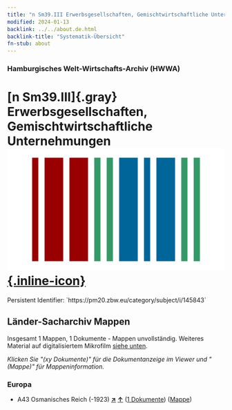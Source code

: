 ```yaml
---
title: "n Sm39.III Erwerbsgesellschaften, Gemischtwirtschaftliche Unternehmungen"
modified: 2024-01-13
backlink: ../../about.de.html
backlink-title: "Systematik-Übersicht"
fn-stub: about
---
```


### Hamburgisches Welt-Wirtschafts-Archiv (HWWA)

# [n Sm39.III]{.gray}&#8201; Erwerbsgesellschaften, Gemischtwirtschaftliche Unternehmungen &#160; [![Wikidata](/images/Wikidata-logo.svg "Wikidata"){.inline-icon}](http://www.wikidata.org/entity/Q104710364)

<div class="hint">Persistent Identifier: `https://pm20.zbw.eu/category/subject/i/145843`</div>







## Länder-Sacharchiv Mappen






Insgesamt 1 Mappen, 1 Dokumente - Mappen unvollständig. Weiteres Material auf digitalisiertem Mikrofilm [siehe unten](#filmsections).

_Klicken Sie "(xy Dokumente)" für die Dokumentanzeige im Viewer und "(Mappe)" für Mappeninformation._




### Europa

- A43 Osmanisches Reich (-1923) [**&nearr;**](../../../geo/i/141034/about.de.html "Osmanisches Reich (-1923) (alle Mappen)") [**&uarr;**](../../../geo/about.de.html#A43 "Ländersystematik") (<a href="https://pm20.zbw.eu/iiifview/folder/sh/141034,145843" title="über: Osmanisches Reich (-1923) : Erwerbsgesellschaften, Gemischtwirtschaftliche Unternehmungen" target="_blank">1 Dokumente</a>) ([Mappe](../../../../folder/sh/1410xx/141034/1458xx/145843/about.de.html))



<a id="filmsections" />













